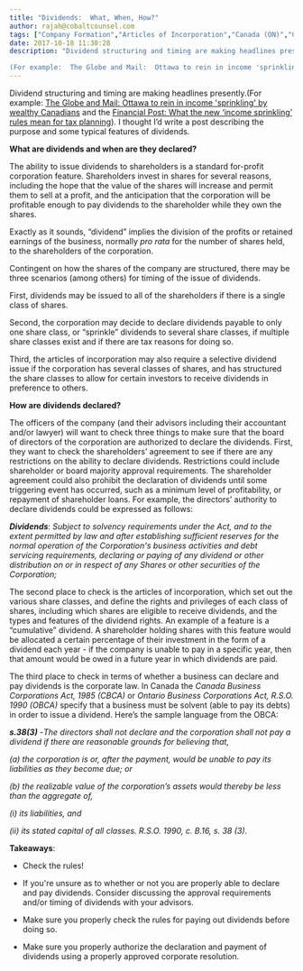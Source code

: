 ```yaml
---
title: "Dividends:  What, When, How?"
author: rajah@cobaltcounsel.com
tags: ["Company Formation","Articles of Incorporation","Canada (ON)","Canada (General)"]
date: 2017-10-18 11:30:28
description: "Dividend structuring and timing are making headlines presently.

(For example:  The Globe and Mail:  Ottawa to rein in income 'sprinkling' by wealthy Canadians and the Financial Post: What the new ‘in..."
---
```


Dividend structuring and timing are making headlines presently.(For example:  [The Globe and Mail:  Ottawa to rein in income 'sprinkling' by wealthy Canadians](https://beta.theglobeandmail.com/news/politics/ottawa-to-cut-back-on-income-sprinkling-by-doctors-and-other-professionals/article35717410/?ref=http://www.theglobeandmail.com&amp;) and the [Financial Post: What the new ‘income sprinkling’ rules mean for tax planning](http://business.financialpost.com/personal-finance/taxes/what-the-new-income-sprinkling-rules-mean-for-tax-planning)).  I thought I’d write a post describing the purpose and some typical features of dividends.

**What are dividends and when are they declared?**

The ability to issue dividends to shareholders is a standard for-profit corporation feature.  Shareholders invest in shares for several reasons, including the hope that the value of the shares will increase and permit them to sell at a profit, and the anticipation that the corporation will be profitable enough to pay dividends to the shareholder while they own the shares.


Exactly as it sounds, “dividend” implies the division of the profits or retained earnings of the business, normally *pro rata* for the number of shares held, to the shareholders of the corporation.

Contingent on how the shares of the company are structured, there may be three scenarios (among others) for timing of the issue of dividends.

First, dividends may be issued to all of the shareholders if there is a single class of shares.

Second, the corporation may decide to declare dividends payable to only one share class, or “sprinkle” dividends to several share classes, if multiple share classes exist and if there are tax reasons for doing so.

Third, the articles of incorporation may also require a selective dividend issue if the corporation has several classes of shares, and has structured the share classes to allow for certain investors to receive dividends in preference to others.

**How are dividends declared?**

The officers of the company (and their advisors including their accountant and/or lawyer) will want to check three things to make sure that the board of directors of the corporation are authorized to declare the dividends.  First, they want to check the shareholders’ agreement to see if there are any restrictions on the ability to declare dividends.  Restrictions could include shareholder or board majority approval requirements.  The shareholder agreement could also prohibit the declaration of dividends until some triggering event has occurred, such as a minimum level of profitability, or repayment of shareholder loans. For example, the directors’ authority to declare dividends could be expressed as follows:

***Dividends***: *Subject to solvency requirements under the Act, and to the extent permitted by law and after establishing sufficient reserves for the normal operation of the Corporation's business activities and debt servicing requirements, declaring or paying of any dividend or other distribution on or in respect of any Shares or other securities of the Corporation;*

The second place to check is the articles of incorporation, which set out the various share classes, and define the rights and privileges of each class of shares, including which shares are eligible to receive dividends, and the types and features of the dividend rights.  An example of a feature is a “cumulative” dividend. A shareholder holding shares with this feature would be allocated a certain percentage of their investment in the form of a dividend each year - if the company is unable to pay in a specific year, then that amount would be owed in a future year in which dividends are paid.

The third place to check in terms of whether a business can declare and pay dividends is the corporate law.  In Canada the *Canada Business Corporations Act, 1985 (CBCA)* or *Ontario Business Corporations Act, R.S.O. 1990 (OBCA)* specify that a business must be solvent (able to pay its debts) in order to issue a dividend.  Here’s the sample language from the OBCA:

***s.38(3)*** -*The directors shall not declare and the corporation shall not pay a dividend if there are reasonable grounds for believing that,*

*(a) the corporation is or, after the payment, would be unable to pay its liabilities as they become due; or*

*(b) the realizable value of the corporation’s assets would thereby be less than the aggregate of,*

*(i) its liabilities, and*

*(ii) its stated capital of all classes.  R.S.O. 1990, c. B.16, s. 38 (3).*

**Takeaways**:

- Check the rules!

- If you're unsure as to whether or not you are properly able to declare and pay dividends. Consider discussing the approval requirements and/or timing of dividends with your advisors.

- Make sure you properly check the rules for paying out dividends before doing so.

- Make sure you properly authorize the declaration and payment of dividends using a properly approved corporate resolution.
